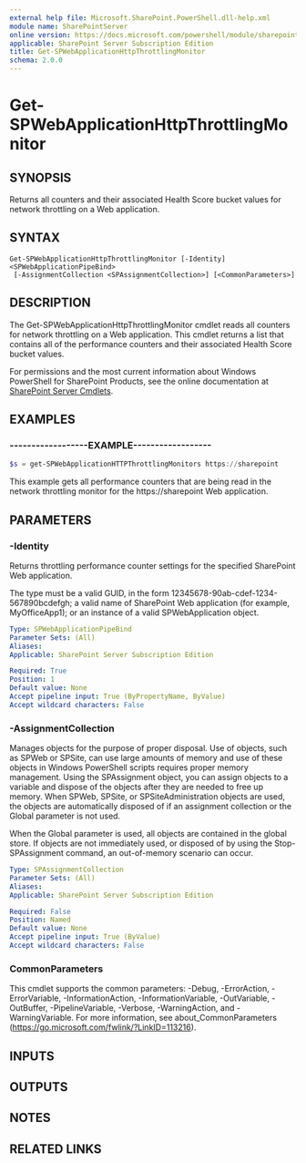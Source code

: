 ```yaml
---
external help file: Microsoft.SharePoint.PowerShell.dll-help.xml
module name: SharePointServer
online version: https://docs.microsoft.com/powershell/module/sharepoint-server/get-spwebapplicationhttpthrottlingmonitor
applicable: SharePoint Server Subscription Edition
title: Get-SPWebApplicationHttpThrottlingMonitor
schema: 2.0.0
---
```


# Get-SPWebApplicationHttpThrottlingMonitor

## SYNOPSIS

Returns all counters and their associated Health Score bucket values for network throttling on a Web application.



## SYNTAX

```
Get-SPWebApplicationHttpThrottlingMonitor [-Identity] <SPWebApplicationPipeBind>
 [-AssignmentCollection <SPAssignmentCollection>] [<CommonParameters>]
```

## DESCRIPTION
The Get-SPWebApplicationHttpThrottlingMonitor cmdlet reads all counters for network throttling on a Web application.
This cmdlet returns a list that contains all of the performance counters and their associated Health Score bucket values.

For permissions and the most current information about Windows PowerShell for SharePoint Products, see the online documentation at [SharePoint Server Cmdlets](https://docs.microsoft.com/powershell/sharepoint/sharepoint-server/sharepoint-server-cmdlets).

## EXAMPLES

### ------------------EXAMPLE------------------ 
```powershell
$s = get-SPWebApplicationHTTPThrottlingMonitors https://sharepoint
```

This example gets all performance counters that are being read in the network throttling monitor for the https://sharepoint Web application.

## PARAMETERS

### -Identity
Returns throttling performance counter settings for the specified SharePoint Web application.

The type must be a valid GUID, in the form 12345678-90ab-cdef-1234-567890bcdefgh; a valid name of SharePoint Web application (for example, MyOfficeApp1); or an instance of a valid SPWebApplication object.

```yaml
Type: SPWebApplicationPipeBind
Parameter Sets: (All)
Aliases: 
Applicable: SharePoint Server Subscription Edition

Required: True
Position: 1
Default value: None
Accept pipeline input: True (ByPropertyName, ByValue)
Accept wildcard characters: False
```

### -AssignmentCollection
Manages objects for the purpose of proper disposal.
Use of objects, such as SPWeb or SPSite, can use large amounts of memory and use of these objects in Windows PowerShell scripts requires proper memory management.
Using the SPAssignment object, you can assign objects to a variable and dispose of the objects after they are needed to free up memory.
When SPWeb, SPSite, or SPSiteAdministration objects are used, the objects are automatically disposed of if an assignment collection or the Global parameter is not used.

When the Global parameter is used, all objects are contained in the global store.
If objects are not immediately used, or disposed of by using the Stop-SPAssignment command, an out-of-memory scenario can occur.

```yaml
Type: SPAssignmentCollection
Parameter Sets: (All)
Aliases: 
Applicable: SharePoint Server Subscription Edition

Required: False
Position: Named
Default value: None
Accept pipeline input: True (ByValue)
Accept wildcard characters: False
```

### CommonParameters
This cmdlet supports the common parameters: -Debug, -ErrorAction, -ErrorVariable, -InformationAction, -InformationVariable, -OutVariable, -OutBuffer, -PipelineVariable, -Verbose, -WarningAction, and -WarningVariable. For more information, see about_CommonParameters (https://go.microsoft.com/fwlink/?LinkID=113216).

## INPUTS

## OUTPUTS

## NOTES

## RELATED LINKS

